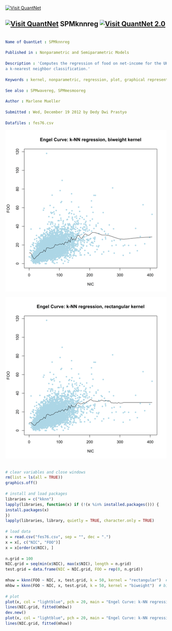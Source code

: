 
[<img src="https://github.com/QuantLet/Styleguide-and-Validation-procedure/blob/master/pictures/banner.png" alt="Visit QuantNet">](http://quantlet.de/index.php?p=info)

## [<img src="https://github.com/QuantLet/Styleguide-and-Validation-procedure/blob/master/pictures/qloqo.png" alt="Visit QuantNet">](http://quantlet.de/) **SPMknnreg** [<img src="https://github.com/QuantLet/Styleguide-and-Validation-procedure/blob/master/pictures/QN2.png" width="60" alt="Visit QuantNet 2.0">](http://quantlet.de/d3/ia)

```yaml

Name of QuantLet : SPMknnreg

Published in : Nonparametric and Semiparametric Models

Description : 'Computes the regression of food on net-income for the UK 1976 expenditure data using
a k-nearest neighbor classification.'

Keywords : kernel, nonparametric, regression, plot, graphical representation, data visualization

See also : SPMwavereg, SPMmesmooreg

Author : Marlene Mueller

Submitted : Wed, December 19 2012 by Dedy Dwi Prastyo

Datafiles : fes76.csv

```

![Picture1](SPMknnreg_1-1.png)

![Picture2](SPMknnreg_2-1.png)


```r

# clear variables and close windows
rm(list = ls(all = TRUE))
graphics.off()

# install and load packages
libraries = c("kknn")
lapply(libraries, function(x) if (!(x %in% installed.packages())) {
install.packages(x)
})
lapply(libraries, library, quietly = TRUE, character.only = TRUE)

# load data
x = read.csv("fes76.csv", sep = "", dec = ".")
x = x[, c("NIC", "FOO")]
x = x[order(x$NIC), ]

n.grid = 100
NIC.grid = seq(min(x$NIC), max(x$NIC), length = n.grid)
test.grid = data.frame(NIC = NIC.grid, FOO = rep(0, n.grid))

mhuw = kknn(FOO ~ NIC, x, test.grid, k = 50, kernel = "rectangular")  # unweighted knn
mhbw = kknn(FOO ~ NIC, x, test.grid, k = 50, kernel = "biweight")  # biweighted knn

# plot
plot(x, col = "lightblue", pch = 20, main = "Engel Curve: k-NN regression, biweight kernel")
lines(NIC.grid, fitted(mhbw))
dev.new()
plot(x, col = "lightblue", pch = 20, main = "Engel Curve: k-NN regression, rectangular kernel")
lines(NIC.grid, fitted(mhuw))

```
